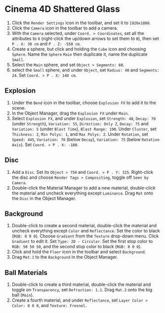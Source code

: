 # Cinema 4D Shattered Glass

1. Click the `Render Settings` icon in the toolbar, and set it to `1920x1080`.
2. Click the `Camera` icon in the toolbar to add a camera.
3. With the `Camera` selected, under `Coord. > Coordinates`, set all the attributes to `0` (right-click the up/down arrows to set them to `0`), then set `P . X: 30 cm` and `P . Z: -550 cm`.
4. Create a sphere, but click and holding the `Cube` icon and choosing `Sphere`. Name the `Sphere` `Main` then duplicate it, name the duplicate `Small`.
5. Select the `Main` sphere, and set `Object > Segments: 60`.
6. select the `Small` sphere, and under `Object`, set `Radius: 40` and `Segments: 24`. Set `Coord. > P . X: 140 cm`.

## Explosion

1. Under the `Bend` icon in the toolbar, choose `Explosion FX` to add it to the scene.
2. In the Object Manager, drag the `Explosion FX` under `Main`.
3. Select `Explosion FX`, and under `Explosion`, set `Strength: 40`, `Decay: 70` (under `Strength`), `Variation: 55`, `Direction: Only Z`, `Decay: 75` and `Variation: 5` (under `Blast Time`), `Blast Range: 190`. Under `Cluster`, set `Thickness: 2`, `Min Polys: 1`, and `Max Polys: 2`. Under `Rotation`, set `Speed: 445`, `Variation: 70` (below `Decay`), `Variation: 75` (below `Rotation Axis`). Set `Coord. > P . X: -180`.

## Disc

1. Add a `Disc`. Set its `Object > 750` and `Coord. > P . Y: 325`. Right-click the disc and choose `Render Tags > Compositing`, toggle off `Seen by Camera`.
2. Double-click the Material Manager to add a new material, double-click the material and uncheck everything except `Luminance`. Drag `Mat` onto the `Disc` in the Object Manager.

## Background

1. Double-click to create a second material, double-click the material and uncheck everything except `Color` and `Reflectance`. Set the color to black (`RGB: 0 0 0`). Choose `Gradient` from the `Texture` drop-down menu. Click `Gradient` to edit it. Set `Type: 2D - Circular`. Set the first stop color to `RGB: 50 50 50`, and the second stop color to black (`RGB: 0 0 0`).
2. Click and hold the `Floor` icon in the toolbar and select `Background`.
3. Drag `Mat.1` to the `Background` in the Object Manager.

## Ball Materials

1. Double-click to create a third material, double-click the material and toggle on `Transparency`, set `Refraction: 1.1`. Drag `Mat.2` onto the big ball (`Main`).
2. Create a fourth material, and under `Reflectance`, set `Layer Color > Color: 0 0 0`, and `Texture: Fresnel`.
